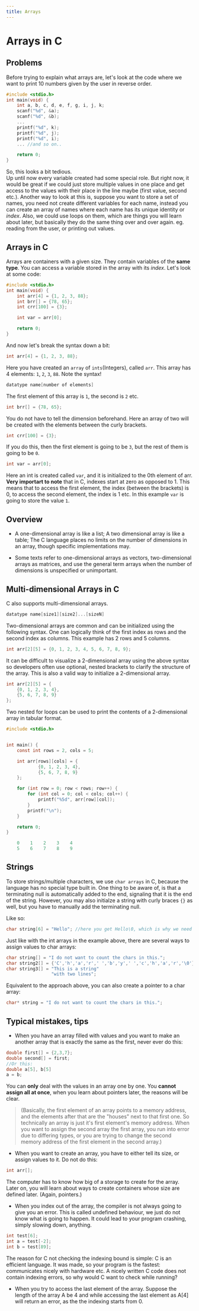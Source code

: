```yaml
---
title: Arrays
---
```

# Arrays in C
## Problems
Before trying to explain what arrays are, let's look at the code where we want to print 10 numbers given by the user in reverse order.
```C
#include <stdio.h>
int main(void) {
    int a, b, c, d, e, f, g, i, j, k;
    scanf("%d", &a);
    scanf("%d", &b);
    ... 
    printf("%d", k);
    printf("%d", j);
    printf("%d", i);
    ... //and so on..

    return 0;
}
```
So, this looks a bit tedious.<br>Up until now every variable created had some special role. But right now, it would be great if we could just store multiple values in one place and get access to the values with their place in the line maybe (first value, second etc.). Another way to look at this is, suppose you want to store a set of names, you need not create different variables for each name, instead you can create an array of names where each name has its unique identity or *index*. Also, we could use loops on them, which are things you will learn about later, but basically they do the same thing over and over again.
eg. reading from the user, or printing out values. 

## Arrays in C
Arrays are containers with a given size. They contain variables of the **same type**. You can access a variable stored in the array with its *index*.
Let's look at some code:
```C
#include <stdio.h>
int main(void) {
    int arr[4] = {1, 2, 3, 88};
    int brr[] = {78, 65};
    int crr[100] = {3};

    int var = arr[0];

    return 0;
}
```
And now let's break the syntax down a bit: 
```C
int arr[4] = {1, 2, 3, 88};
```
Here you have created an `array` of `ints`(Integers), called `arr`. This array has 4 elements: `1`, `2`, `3`, `88`. Note the syntax!
```C
datatype name[number of elements] 
```
The first element of this array is `1`, the second is `2` etc.

```C
int brr[] = {78, 65};
```
You do not have to tell the dimension beforehand. Here an array of two will be created with the elements between the curly brackets.

```C
int crr[100] = {3};
```
If you do this, then the first element is going to be `3`, but the rest of them is going to be `0`. 

```C
int var = arr[0];
```
Here an int is created called `var`, and it is initialized to the 0th element of arr. **Very importart to note** that in C, indexes start at zero as opposed to 1. This means that to access the first element, the index (between the brackets) is 0, to access the second element, the index is 1 etc. 
In this example `var` is going to store the value `1`.

## Overview

* A one-dimensional array is like a list; A two dimensional array is like a table;  The C language places no limits on the number of dimensions in an array, though specific implementations may.

* Some texts refer to one-dimensional arrays as vectors, two-dimensional arrays as matrices, and use the general term arrays when the number of dimensions is unspecified or unimportant.


## Multi-dimensional Arrays in C

C also supports multi-dimensional arrays.
```C
datatype name[size1][size2]...[sizeN] 
```

Two-dimensional arrays are common and can be initialized using the following syntax. One can logically think of the first index as rows and the second index as columns. This example has 2 rows and 5 columns.
```C
int arr[2][5] = {0, 1, 2, 3, 4, 5, 6, 7, 8, 9};
```

It can be difficult to visualize a 2-dimensional array using the above syntax so developers often use optional, nested brackets to clarify the structure of the array. This is also a valid way to initialize a 2-dimensional array.
```C
int arr[2][5] = {
    {0, 1, 2, 3, 4},
    {5, 6, 7, 8, 9}
};
```

Two nested for loops can be used to print the contents of a 2-dimensional array in tabular format.
```C
#include <stdio.h>


int main() {
    const int rows = 2, cols = 5;

    int arr[rows][cols] = {
            {0, 1, 2, 3, 4},
            {5, 6, 7, 8, 9}
    };

    for (int row = 0; row < rows; row++) {
        for (int col = 0; col < cols; col++) {
            printf("%5d", arr[row][col]);
        }
        printf("\n");
    }

    return 0;
}
```

```C
    0    1    2    3    4
    5    6    7    8    9
```

## Strings

To store strings/multiple characters, we use `char arrays` in C, because the language has no special type built in. One thing to be aware of, is that a terminating null is automatically added to the end, signaling that it is the end of the string. However, you may also initialze a string with curly braces `{}` as well, but you have to manually add the terminating null. 

Like so:
```C
char string[6] = "Hello"; //here you get Hello\0, which is why we need an array with the length of 6
```
Just like with the int arrays in the example above, there are several ways to assign values to char arrays:
```C
char string[] = "I do not want to count the chars in this.";
char string2[] = {'C','h','a','r',' ','b','y',' ','c','h','a','r','\0'};
char string3[] = "This is a string"
                 "with two lines";
```
Equivalent to the approach above, you can also create a pointer to a char array:
```C
char* string = "I do not want to count the chars in this.";
```

## Typical mistakes, tips

- When you have an array filled with values and you want to make an another array that is exactly the same as the first, never ever do this:
```C
double first[] = {2,3,7};
double second[] = first;
//Or this:
double a[5], b[5]
a = b;
```
You can **only** deal with the values in an array one by one. You **cannot assign all at once**, when you learn about pointers later, the reasons will be clear. 
>(Basically, the first element of an array points to a memory address, and the elements after that are the "houses" next to that first one. So technically an array is just it's first element's memory address. When you want to assign the second array the first array, you run into error due to differing types, or you are trying to change the second memory address of the first element in the second array.)

- When you want to create an array, you have to either tell its size, or assign values to it. Do not do this:
```C
int arr[];
```
The computer has to know how big of a storage to create for the array. Later on, you will learn about ways to create containers whose size are defined later. (Again, pointers.)

- When you index out of the array, the compiler is not always going to give you an error. This is called undefined behaviour, we just do not know what is going to happen. It could lead to your program crashing, simply slowing down, anything. 
```C
int test[6];
int a = test[-2];
int b = test[89];
```
The reason for C not checking the indexing bound is simple: C is an efficient language. It was made, so your program is the fastest: communicates nicely with hardware etc. A nicely written C code does not contain indexing errors, so why would C want to check while running? 

- When you try to access the last element of the array. Suppose the length of the array A be 4 and while accessing the last element as
A[4] will return an error, as the the indexing starts from 0.
